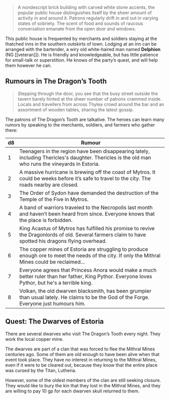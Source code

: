 > A nondescript brick building with carved white stone accents, the popular public house distinguishes itself by the sheer amount of activity in and around it. Patrons regularly drift in and out in varying states of sobriety. The scent of food and sounds of raucous conversation emanate from the open door and windows.

This public house is frequented by merchants and soldiers staying at the thatched inns in the southern outskirts of town. Lodging at an inn can be arranged with the bartender, a wiry old white-haired man named **Delphion** (NG [[veteran]]). He is friendly and knowledgeable, but has little patience for small-talk or superstition. He knows of the party’s quest, and will help them however he can.

## Rumours in The Dragon’s Tooth
> Stepping through the door, you see that the busy street outside the tavern barely hinted at the sheer number of patrons crammed inside. Locals and travellers from across Thylea crowd around the bar and an assortment of wooden tables, sharing the latest gossip.

The patrons of The Dragon’s Tooth are talkative. The heroes can learn many rumors by speaking to the merchants, soldiers, and farmers who gather there:

| d8  | Rumour                                                                                                                                                |
| --- | ----------------------------------------------------------------------------------------------------------------------------------------------------- |
| 1   | Teenagers in the region have been disappearing lately, including Thericles's daughter. Thericles is the old man who runs the vineyards in Estoria.    |
| 2   | A massive hurricane is brewing off the coast of Mytros. It could be weeks before it’s safe to travel to the city. The roads nearby are closed.        |
| 3   | The Order of Sydon have demanded the destruction of the Temple of the Five in Mytros.                                                                 |
| 4   | A band of warriors traveled to the Necropolis last month and haven’t been heard from since. Everyone knows that the place is forbidden.               |
| 5   | King Acastus of Mytros has fulfilled his promise to revive the Dragonlords of old. Several farmers claim to have spotted his dragons flying overhead. |
| 6   | The copper mines of Estoria are struggling to produce enough ore to meet the needs of the city. If only the Mithral Mines could be reclaimed...       |
| 7   | Everyone agrees that Princess Anora would make a much better ruler than her father, King Pythor. Everyone loves Pythor, but he's a terrible king.     |
| 8   | Volkan, the old dwarven blacksmith, has been grumpier than usual lately. He claims to be the God of the Forge. Everyone just humours him.             |
## Quest: The Dwarves of Estoria

There are several dwarves who visit The Dragon’s Tooth every night. They work the local copper mine.

The dwarves are part of a clan that was forced to flee the Mithral Mines centuries ago. Some of them are old enough to have been alive when that event took place. They have no interest in returning to the Mithral Mines, even if it were to be cleared out, because they know that the entire place was cursed by the Titan, Lutheria.

However, some of the oldest members of the clan are still seeking closure. They would like to bury the kin that they lost in the Mithral Mines, and they are willing to pay 10 gp for each dwarven skull returned to them.